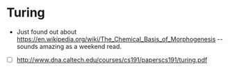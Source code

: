 # Turing
- Just found out about https://en.wikipedia.org/wiki/The_Chemical_Basis_of_Morphogenesis -- sounds amazing as a weekend read.
- [ ] http://www.dna.caltech.edu/courses/cs191/paperscs191/turing.pdf
